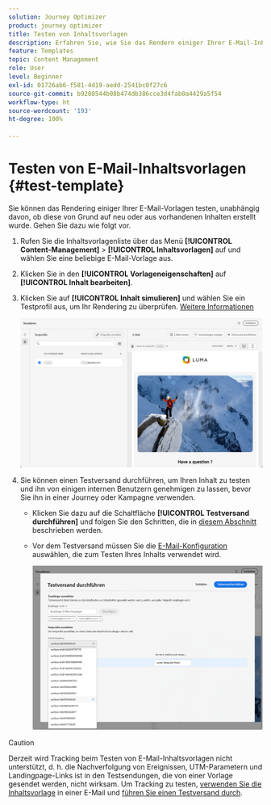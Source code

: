 ```yaml
---
solution: Journey Optimizer
product: journey optimizer
title: Testen von Inhaltsvorlagen
description: Erfahren Sie, wie Sie das Rendern einiger Ihrer E-Mail-Inhaltsvorlagen testen können.
feature: Templates
topic: Content Management
role: User
level: Beginner
exl-id: 01726ab6-f581-4d19-aedd-2541bc0f27c6
source-git-commit: b9208544b08b474db386cce3d4fab0a4429a5f54
workflow-type: ht
source-wordcount: '193'
ht-degree: 100%

---
```


# Testen von E-Mail-Inhaltsvorlagen {#test-template}

Sie können das Rendering einiger Ihrer E-Mail-Vorlagen testen, unabhängig davon, ob diese von Grund auf neu oder aus vorhandenen Inhalten erstellt wurde. Gehen Sie dazu wie folgt vor.

1. Rufen Sie die Inhaltsvorlagenliste über das Menü **[!UICONTROL Content-Management]** > **[!UICONTROL Inhaltsvorlagen]** auf und wählen Sie eine beliebige E-Mail-Vorlage aus.

1. Klicken Sie in den **[!UICONTROL Vorlageneigenschaften]** auf **[!UICONTROL Inhalt bearbeiten]**.

1. Klicken Sie auf **[!UICONTROL Inhalt simulieren]** und wählen Sie ein Testprofil aus, um Ihr Rendering zu überprüfen. [Weitere Informationen](../content-management/preview-test.md)

   ![](assets/content-template-stimulate.png)

1. Sie können einen Testversand durchführen, um Ihren Inhalt zu testen und ihn von einigen internen Benutzern genehmigen zu lassen, bevor Sie ihn in einer Journey oder Kampagne verwenden.

   * Klicken Sie dazu auf die Schaltfläche **[!UICONTROL Testversand durchführen]** und folgen Sie den Schritten, die in [diesem Abschnitt](../content-management/proofs.md) beschrieben werden.

   * Vor dem Testversand müssen Sie die [E-Mail-Konfiguration](../configuration/channel-surfaces.md) auswählen, die zum Testen Ihres Inhalts verwendet wird.

     ![](assets/content-template-stimulate-proof-surface.png)

>[!CAUTION]
>
>Derzeit wird Tracking beim Testen von E-Mail-Inhaltsvorlagen nicht unterstützt, d. h. die Nachverfolgung von Ereignissen, UTM-Parametern und Landingpage-Links ist in den Testsendungen, die von einer Vorlage gesendet werden, nicht wirksam. Um Tracking zu testen, [verwenden Sie die Inhaltsvorlage](../email/use-email-templates.md) in einer E-Mail und [führen Sie einen Testversand durch](../content-management/preview-test.md#send-proofs).
